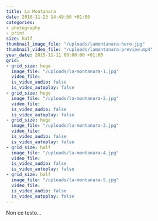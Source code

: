 ```yaml
---
title: La Montanara
date: 2016-11-23 14:49:00 +01:00
categories:
- photography
- print
size: half
thumbnail_image_file: "/uploads/lamontanara-hero.jpg"
thumbnail_video_file: "/uploads/lamontanara-preview.mp4"
year_date: 2015-11-11 00:00:00 +01:00
grid:
- grid_size: huge
  image_file: "/uploads/la-montanara-1.jpg"
  video_file: 
  is_video_audio: false
  is_video_autoplay: false
- grid_size: huge
  image_file: "/uploads/la-montanara-2.jpg"
  video_file: 
  is_video_audio: false
  is_video_autoplay: false
- grid_size: huge
  image_file: "/uploads/la-montanara-3.jpg"
  video_file: 
  is_video_audio: false
  is_video_autoplay: false
- grid_size: half
  image_file: "/uploads/la-montanara-4.jpg"
  video_file: 
  is_video_audio: false
  is_video_autoplay: false
- grid_size: half
  image_file: "/uploads/la-montanara-5.jpg"
  video_file: 
  is_video_audio: false
  is_video_autoplay: false
---
```


Non ce testo…